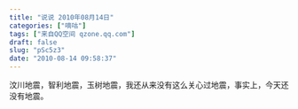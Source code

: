```yaml
---
title: "说说 2010年08月14日"
categories: ["嘀咕"]
tags: ["来自QQ空间 qzone.qq.com"]
draft: false
slug: "pSc5z3"
date: "2010-08-14 09:58:37"
---
```


汶川地震，智利地震，玉树地震，我还从来没有这么关心过地震，事实上，今天还没有地震。
